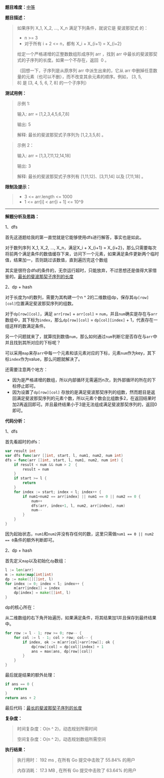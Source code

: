 
**题目难度：**[中等](https://leetcode.cn/problems/length-of-longest-fibonacci-subsequence/)

**题目描述：**

> 如果序列 X_1, X_2, ..., X_n 满足下列条件，就说它是 斐波那契式 的：
> 
> - n >= 3
> - 对于所有 i + 2 <= n，都有 X_i + X_{i+1} = X_{i+2}
> 
> 给定一个严格递增的正整数数组形成序列 arr ，找到 arr 中最长的斐波那契式的子序列的长度。如果一个不存在，返回  0 。
> 
> （回想一下，子序列是从原序列 arr 中派生出来的，它从 arr 中删掉任意数量的元素（也可以不删），而不改变其余元素的顺序。例如， [3, 5, 8] 是 [3, 4, 5, 6, 7, 8] 的一个子序列）


**测试用例：**

> 示例 1:
>
> 输入: arr = [1,2,3,4,5,6,7,8]
> 
> 输出: 5
> 
> 解释: 最长的斐波那契式子序列为 [1,2,3,5,8] 。

 
> 示例 2：
> 
> 输入: arr = [1,3,7,11,12,14,18]
> 
> 输出: 3
> 
> 解释: 最长的斐波那契式子序列有 [1,11,12]、[3,11,14] 以及 [7,11,18] 。


**限制及提示：**
> - 3 <= arr.length <= 1000
> - 1 <= arr[i] < arr[i + 1] <= 10^9

---
**解题分析及思路：**

1、dfs

首先这道题给我的第一直觉就是它能够使用dfs进行解答，事实也是如此。

对于数列序列 X_1, X_2, ..., X_n，满足X_i + X_{i+1} = X_{i+2}，那么只需要每次将前两个满足条件的数值缓存下来，访问下一个元素，如果满足条件更新两个临时值，结果加一，否则跳过该数值，直到遍历完这个数组

其实是很符合dfs的条件的，无奈运行超时，只能放弃，不过思想还是值得大家借鉴的。[最长的斐波那契子序列的长度](https://github.com/lomtom/algorithm-go/blob/main/leetcode/873最长的斐波那契子序列的长度_test.go)

2、dp + hash

对于长度为n的数列，需要为其构建一个n ^ 2的二维数组dp，保存其`dp[row][col]`位置满足斐波那契序列的组数。

对于`dp[row][col]`，满足 `arr[row]` + `arr[col]` = `num`，并且`num`确实是存在与`arr`数组中，其下标为`index`，那么`dp[row][col]` = `dp[col][index]` + 1，代表存在一组这样的数满足条件。

另一个问题就来了，就算找到数值`num`，那么如何通过`num`判断它是否存在与`arr`中并且找到其所对应的下标呢？

可以采用`map`来存`arr`中每一个元素和该元素对应的下标，元素`num`作为key，其下标`index`作为value，那么问题就解决了。

还需要注意两个地方：

- 因为是严格递增的数组，所以内部循环无需遍历n次，到外部循环的所在的下标停止即可。
- 因为设置了`dp[row][col]` 存放的是满足斐波那契序列的组数，然而题目是返回满足斐波那契序列的元素个数，所以元素个数会比组数多2，在返回结果时加2再返回即可。并且最终结果小于3是无法组成满足斐波那契序列的，返回0即可。

**代码分析：**

1、dfs

首先看超时的dfs：
```go
var result int
var dfs func(arr []int, start, l, num1, num2, num int)
dfs = func(arr []int, start, l, num1, num2, num int) {
    if result < num && num > 2  {
        result = num
    }
    if start >= l {
        return
    }
    for index := start; index < l; index++ {
        if num1+num2 == arr[index] || num1 == 0 || num2 == 0 {
            num++
            dfs(arr, index+1, l, num2, arr[index], num)
            num--
        }
    }
}
```
因为起始状态，`num1`和`num2`并没有存任何的数，这里只需做`num1 == 0 || num2 == 0`条件的额外判断即可。

2、dp + hash

首先定义`map`以及初始化`dp`数组：
```go
l := len(arr)
m := make(map[int]int)
dp := make([][]int, l)
for index := 0; index < l; index++ {
    m[arr[index]] = index
    dp[index] = make([]int, l)
}
```

dp的核心所在：

从二维数组的右下角开始遍历，如果满足条件，将其结果加1并且保存到最终结果中。
```go
for row := l - 1; row >= 0; row-- {
    for col := l - 1; col > row; col-- {
        if index, ok := m[arr[col]+arr[row]]; ok {
            dp[row][col] = dp[col][index] + 1
            ans = max(ans, dp[row][col])
        }
    }
}
```

最后就是结果的额外处理：
```go
if ans == 0 {
    return
}
return ans + 2
```


最后代码：[最长的斐波那契子序列的长度](https://github.com/lomtom/algorithm-go/blob/main/leetcode/873最长的斐波那契子序列的长度_test.go)

**复杂度：**
> 时间复杂度：O(n ^ 2)，动态规划所需时间
> 
> 空间复杂度：O(n ^ 2)，动态规划数组所需空间

**执行结果：**
> 执行用时： 192 ms , 在所有 Go 提交中击败了 55.84% 的用户
> 
> 内存消耗： 17.3 MB , 在所有 Go 提交中击败了 63.64% 的用户